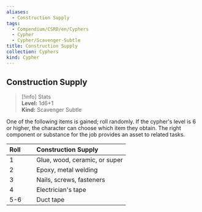 ```yaml
---
aliases:
  - Construction Supply
tags:
  - Compendium/CSRD/en/Cyphers
  - Cypher
  - Cypher/Scavenger-Subtle
title: Construction Supply
collection: Cyphers
kind: Cypher
---
```

## Construction Supply  
>[!info] Stats  
> **Level:** 1d6+1  
> **Kind:** Scavenger Subtle
  
One of the following items is gained; roll randomly. If the cypher's level is 6 or higher, the character can choose which item they obtain. The right component or substance for the job provides an asset to related tasks.  

|  Roll &nbsp; &nbsp; &nbsp; | Construction Supply  |  
| ------------- | :----------- |  
| 1 | Glue, wood, ceramic, or super |  
| 2 | Epoxy, metal welding |  
| 3 | Nails, screws, fasteners |  
| 4 | Electrician's tape |  
| 5-6 | Duct tape |